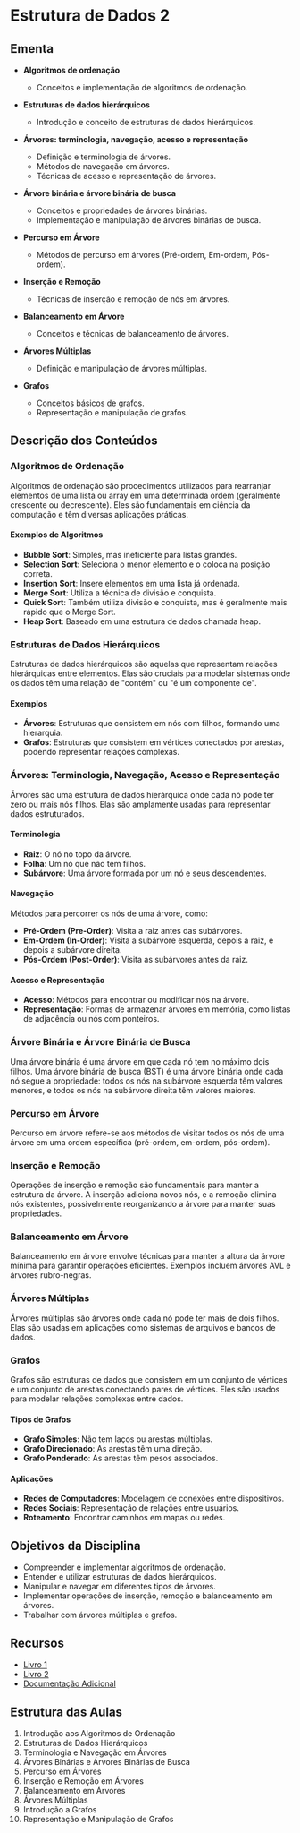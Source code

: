 # Estrutura de Dados 2

## Ementa
- **Algoritmos de ordenação**
  - Conceitos e implementação de algoritmos de ordenação.
  
- **Estruturas de dados hierárquicos**
  - Introdução e conceito de estruturas de dados hierárquicos.
  
- **Árvores: terminologia, navegação, acesso e representação**
  - Definição e terminologia de árvores.
  - Métodos de navegação em árvores.
  - Técnicas de acesso e representação de árvores.

- **Árvore binária e árvore binária de busca**
  - Conceitos e propriedades de árvores binárias.
  - Implementação e manipulação de árvores binárias de busca.

- **Percurso em Árvore**
  - Métodos de percurso em árvores (Pré-ordem, Em-ordem, Pós-ordem).

- **Inserção e Remoção**
  - Técnicas de inserção e remoção de nós em árvores.

- **Balanceamento em Árvore**
  - Conceitos e técnicas de balanceamento de árvores.

- **Árvores Múltiplas**
  - Definição e manipulação de árvores múltiplas.

- **Grafos**
  - Conceitos básicos de grafos.
  - Representação e manipulação de grafos.

## Descrição dos Conteúdos

### Algoritmos de Ordenação
Algoritmos de ordenação são procedimentos utilizados para rearranjar elementos de uma lista ou array em uma determinada ordem (geralmente crescente ou decrescente). Eles são fundamentais em ciência da computação e têm diversas aplicações práticas.

#### Exemplos de Algoritmos
- **Bubble Sort**: Simples, mas ineficiente para listas grandes.
- **Selection Sort**: Seleciona o menor elemento e o coloca na posição correta.
- **Insertion Sort**: Insere elementos em uma lista já ordenada.
- **Merge Sort**: Utiliza a técnica de divisão e conquista.
- **Quick Sort**: Também utiliza divisão e conquista, mas é geralmente mais rápido que o Merge Sort.
- **Heap Sort**: Baseado em uma estrutura de dados chamada heap.

### Estruturas de Dados Hierárquicos
Estruturas de dados hierárquicos são aquelas que representam relações hierárquicas entre elementos. Elas são cruciais para modelar sistemas onde os dados têm uma relação de "contém" ou "é um componente de".

#### Exemplos
- **Árvores**: Estruturas que consistem em nós com filhos, formando uma hierarquia.
- **Grafos**: Estruturas que consistem em vértices conectados por arestas, podendo representar relações complexas.

### Árvores: Terminologia, Navegação, Acesso e Representação
Árvores são uma estrutura de dados hierárquica onde cada nó pode ter zero ou mais nós filhos. Elas são amplamente usadas para representar dados estruturados.

#### Terminologia
- **Raiz**: O nó no topo da árvore.
- **Folha**: Um nó que não tem filhos.
- **Subárvore**: Uma árvore formada por um nó e seus descendentes.

#### Navegação
Métodos para percorrer os nós de uma árvore, como:
- **Pré-Ordem (Pre-Order)**: Visita a raiz antes das subárvores.
- **Em-Ordem (In-Order)**: Visita a subárvore esquerda, depois a raiz, e depois a subárvore direita.
- **Pós-Ordem (Post-Order)**: Visita as subárvores antes da raiz.

#### Acesso e Representação
- **Acesso**: Métodos para encontrar ou modificar nós na árvore.
- **Representação**: Formas de armazenar árvores em memória, como listas de adjacência ou nós com ponteiros.

### Árvore Binária e Árvore Binária de Busca
Uma árvore binária é uma árvore em que cada nó tem no máximo dois filhos. Uma árvore binária de busca (BST) é uma árvore binária onde cada nó segue a propriedade: todos os nós na subárvore esquerda têm valores menores, e todos os nós na subárvore direita têm valores maiores.

### Percurso em Árvore
Percurso em árvore refere-se aos métodos de visitar todos os nós de uma árvore em uma ordem específica (pré-ordem, em-ordem, pós-ordem).

### Inserção e Remoção
Operações de inserção e remoção são fundamentais para manter a estrutura da árvore. A inserção adiciona novos nós, e a remoção elimina nós existentes, possivelmente reorganizando a árvore para manter suas propriedades.

### Balanceamento em Árvore
Balanceamento em árvore envolve técnicas para manter a altura da árvore mínima para garantir operações eficientes. Exemplos incluem árvores AVL e árvores rubro-negras.

### Árvores Múltiplas
Árvores múltiplas são árvores onde cada nó pode ter mais de dois filhos. Elas são usadas em aplicações como sistemas de arquivos e bancos de dados.

### Grafos
Grafos são estruturas de dados que consistem em um conjunto de vértices e um conjunto de arestas conectando pares de vértices. Eles são usados para modelar relações complexas entre dados.

#### Tipos de Grafos
- **Grafo Simples**: Não tem laços ou arestas múltiplas.
- **Grafo Direcionado**: As arestas têm uma direção.
- **Grafo Ponderado**: As arestas têm pesos associados.

#### Aplicações
- **Redes de Computadores**: Modelagem de conexões entre dispositivos.
- **Redes Sociais**: Representação de relações entre usuários.
- **Roteamento**: Encontrar caminhos em mapas ou redes.

## Objetivos da Disciplina
- Compreender e implementar algoritmos de ordenação.
- Entender e utilizar estruturas de dados hierárquicos.
- Manipular e navegar em diferentes tipos de árvores.
- Implementar operações de inserção, remoção e balanceamento em árvores.
- Trabalhar com árvores múltiplas e grafos.

## Recursos
- [Livro 1](https://github.com/jhonatasjgr/Estrutura_de_Dados_1/blob/main/livros/Estruturas%20de%20Dados%20Usando%20C%20(Tenenbaum).pdf)
- [Livro 2](https://github.com/jhonatasjgr/Estrutura_de_Dados_1/blob/main/livros/introduao%20a%20estrutura%20de%20dados-waldemar%20celes.pdf)
- [Documentação Adicional]()

## Estrutura das Aulas
1. Introdução aos Algoritmos de Ordenação
2. Estruturas de Dados Hierárquicos
3. Terminologia e Navegação em Árvores
4. Árvores Binárias e Árvores Binárias de Busca
5. Percurso em Árvores
6. Inserção e Remoção em Árvores
7. Balanceamento em Árvores
8. Árvores Múltiplas
9. Introdução a Grafos
10. Representação e Manipulação de Grafos
